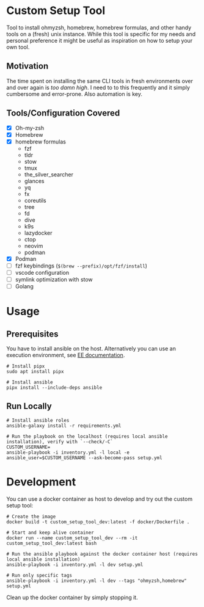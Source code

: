 # Custom Setup Tool

Tool to install ohmyzsh, homebrew, homebrew formulas, and other handy tools on a (fresh) unix instance.
While this tool is specific for my needs and personal preference it might be useful as inspiration on how to setup your own tool.

## Motivation
The time spent on installing the same CLI tools in fresh environments over and over again is _too damn high_.
I need to to this frequently and it simply cumbersome and error-prone.
Also automation is key.

## Tools/Configuration Covered
* [x] Oh-my-zsh
* [x] Homebrew
* [x] homebrew formulas
  * fzf
  * tldr
  * stow
  * tmux
  * the_silver_searcher
  * glances
  * yq
  * fx
  * coreutils
  * tree
  * fd
  * dive
  * k9s
  * lazydocker
  * ctop
  * neovim
  * podman
* [x] Podman 
* [ ] fzf keybindings (`$(brew --prefix)/opt/fzf/install`)
* [ ] vscode configuration
* [ ] symlink optimization with stow
* [ ] Golang

# Usage

## Prerequisites

You have to install ansible on the host. Alternatively you can use an execution environment, see [EE documentation](https://ansible.readthedocs.io/en/latest/getting_started_ee/index.html).

```shell
# Install pipx
sudo apt install pipx

# Install ansible
pipx install --include-deps ansible
```

## Run Locally

```shell
# Install ansible roles
ansible-galaxy install -r requirements.yml

# Run the playbook on the localhost (requires local ansible installation), verify with `--check/-C`
CUSTOM_USERNAME=
ansible-playbook -i inventory.yml -l local -e ansible_user=$CUSTOM_USERNAME --ask-become-pass setup.yml
```

# Development

You can use a docker container as host to develop and try out the custom setup tool:

```shell
# Create the image
docker build -t custom_setup_tool_dev:latest -f docker/Dockerfile .

# Start and keep alive container
docker run --name custom_setup_tool_dev --rm -it custom_setup_tool_dev:latest bash

# Run the ansible playbook against the docker container host (requires local ansible installation)
ansible-playbook -i inventory.yml -l dev setup.yml

# Run only specific tags
ansible-playbook -i inventory.yml -l dev --tags "ohmyzsh,homebrew" setup.yml 
```

Clean up the docker container by simply stopping it.
